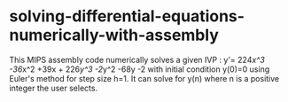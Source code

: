 # solving-differential-equations-numerically-with-assembly
This MIPS assembly code numerically solves a given IVP : y'= 224*x^3 -36*x^2 +39x + 226*y^3 -2*y^2 -68y -2 with initial condition y(0)=0 using Euler's method for step size h=1. It can solve for y(n) where n is a positive integer the user selects. 

